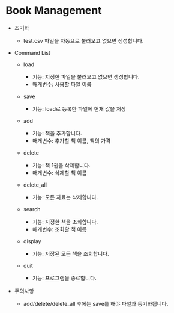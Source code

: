# Book Management

+ 초기화
  - test.csv 파일을 자동으로 불러오고 없으면 생성합니다.

+ Command List
  - load
    + 기능: 지정한 파일을 불러오고 없으면 생성합니다.
    + 매개변수: 사용할 파일 이름

  - save
    + 기능: load로 등록한 파일에 현재 값을 저장

  - add
    + 기능: 책을 추가합니다.
    + 매개변수: 추가할 책 이름, 책의 가격

  - delete
    + 기능: 책 1권을 삭제합니다.
    + 매개변수: 삭제할 책 이름

  - delete_all
    + 기능: 모든 자료는 삭제합니다.

  - search
    + 기능: 지정한 책을 조회합니다.
    + 매개변수: 조회할 책 이름

  - display
    + 기능: 저장된 모든 책을 조회합니다.

  - quit
    + 기능: 프로그램을 종료합니다.

+ 주의사항
  - add/delete/delete_all 후에는 save를 해야 파일과 동기화됩니다.
